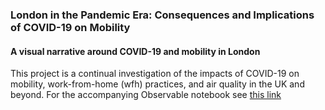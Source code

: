 ### London in the Pandemic Era: Consequences and Implications of COVID-19 on Mobility
#### A visual narrative around COVID-19 and mobility in London


This project is a continual investigation of the impacts of COVID-19 on mobility, work-from-home (wfh) practices, and air quality in the UK and beyond.  For the accompanying Observable notebook see [this link](https://observablehq.com/@carolinecullinan/london-in-the-pandemic-era-consequences-and-implications-o)